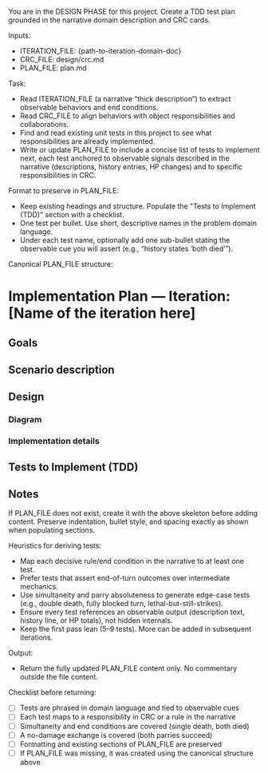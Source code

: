 You are in the DESIGN PHASE for this project. Create a TDD test plan grounded in the narrative domain description and CRC cards.

Inputs:
- ITERATION_FILE: {path-to-iteration-domain-doc}
- CRC_FILE: design/crc.md
- PLAN_FILE: plan.md

Task:
- Read ITERATION_FILE (a narrative “thick description”) to extract observable behaviors and end conditions.
- Read CRC_FILE to align behaviors with object responsibilities and collaborations.
- Find and read existing unit tests in this project to see what responsibilities are already implemented.
- Write or update PLAN_FILE to include a concise list of tests to implement next, each test anchored to observable signals described in the narrative (descriptions, history entries, HP changes) and to specific responsibilities in CRC.

Format to preserve in PLAN_FILE:
- Keep existing headings and structure. Populate the "Tests to Implement (TDD)" section with a checklist.
- One test per bullet. Use short, descriptive names in the problem domain language.
- Under each test name, optionally add one sub-bullet stating the observable cue you will assert (e.g., “history states ‘both died’”).

 Canonical PLAN_FILE structure:
 # Implementation Plan — Iteration: [Name of the iteration here]

 ## Goals
 
 ## Scenario description
 
 ## Design
 
 ### Diagram
 
 ### Implementation details
 
 ## Tests to Implement (TDD)
 
 ## Notes

 If PLAN_FILE does not exist, create it with the above skeleton before adding content. Preserve indentation, bullet style, and spacing exactly as shown when populating sections.

Heuristics for deriving tests:
- Map each decisive rule/end condition in the narrative to at least one test.
- Prefer tests that assert end-of-turn outcomes over intermediate mechanics.
- Use simultaneity and parry absoluteness to generate edge-case tests (e.g., double death, fully blocked turn, lethal-but-still-strikes).
- Ensure every test references an observable output (description text, history line, or HP totals), not hidden internals.
- Keep the first pass lean (5–9 tests). More can be added in subsequent iterations.

Output:
- Return the fully updated PLAN_FILE content only. No commentary outside the file content.

Checklist before returning:
- [ ] Tests are phrased in domain language and tied to observable cues
- [ ] Each test maps to a responsibility in CRC or a rule in the narrative
- [ ] Simultaneity and end conditions are covered (single death, both died)
- [ ] A no-damage exchange is covered (both parries succeed)
- [ ] Formatting and existing sections of PLAN_FILE are preserved
 - [ ] If PLAN_FILE was missing, it was created using the canonical structure above

